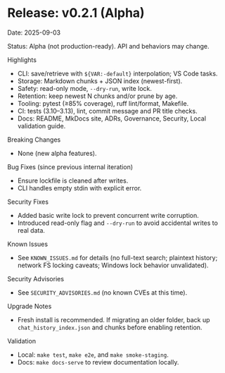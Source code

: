 # Release: v0.2.1 (Alpha)

Date: 2025-09-03

Status: Alpha (not production-ready). API and behaviors may change.

Highlights

- CLI: save/retrieve with `${VAR:-default}` interpolation; VS Code tasks.
- Storage: Markdown chunks + JSON index (newest-first).
- Safety: read-only mode, `--dry-run`, write lock.
- Retention: keep newest N chunks and/or prune by age.
- Tooling: pytest (≥85% coverage), ruff lint/format, Makefile.
- CI: tests (3.10–3.13), lint, commit message and PR title checks.
- Docs: README, MkDocs site, ADRs, Governance, Security, Local validation guide.

Breaking Changes

- None (new alpha features).

Bug Fixes (since previous internal iteration)

- Ensure lockfile is cleaned after writes.
- CLI handles empty stdin with explicit error.

Security Fixes

- Added basic write lock to prevent concurrent write corruption.
- Introduced read-only flag and `--dry-run` to avoid accidental writes to real data.

Known Issues

- See `KNOWN_ISSUES.md` for details (no full-text search; plaintext history; network FS locking caveats; Windows lock behavior unvalidated).

Security Advisories

- See `SECURITY_ADVISORIES.md` (no known CVEs at this time).

Upgrade Notes

- Fresh install is recommended. If migrating an older folder, back up `chat_history_index.json` and chunks before enabling retention.

Validation

- Local: `make test`, `make e2e`, and `make smoke-staging`.
- Docs: `make docs-serve` to review documentation locally.

